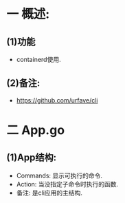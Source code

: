# 一 概述:
## (1)功能
- containerd使用.

## (2)备注:
- https://github.com/urfave/cli

# 二 App.go
## (1)App结构:
- Commands: 显示可执行的命令.
- Action: 当没指定子命令时执行的函数.
- 备注: 是cli应用的主结构.
